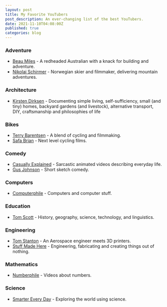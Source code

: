 ```yaml
---
layout: post
title: My Favorite YouTubers
post_description: An ever-changing list of the best YouTubers.
date: 2021-11-10T04:08:00Z
published: true
categories: blog
---
```

### Adventure
* [Beau Miles](https://www.youtube.com/c/BeauMiles) - A redheaded Australian with a knack for building and adventure.
* [Nikolai Schirmer](https://www.youtube.com/c/NikolaiSchirmerchannel) - Norwegian skier and filmmaker, delivering mountain adventures.

### Architecture
* [Kirsten Dirksen](https://www.youtube.com/channel/UCDsElQQt_gCZ9LgnW-7v-cQ) - Documenting simple living, self-sufficiency, small (and tiny) homes, backyard gardens (and livestock), alternative transport, DIY, craftsmanship and philosophies of life

### Bikes
* [Terry Barentsen](https://www.youtube.com/c/TerryBarentsenVision) - A blend of cycling and filmmaking.
* [Safa Brian](https://www.youtube.com/c/SAFABrian) - Next level cycling films.

### Comedy
* [Casually Explained](https://www.youtube.com/c/CasuallyExplained) - Sarcastic animated videos describing everyday life.
* [Gus Johnson](https://www.youtube.com/c/gustoonz) - Short sketch comedy.

### Computers
* [Computerphile](https://www.youtube.com/user/Computerphile) - Computers and computer stuff.

### Education
* [Tom Scott](https://www.youtube.com/c/TomScottGo) - History, geography, science, technology, and linguistics.

### Engineering
* [Tom Stanton](https://www.youtube.com/c/TomStantonEngineering) - An Aerospace engineer meets 3D printers.
* [Stuff Made Here](https://www.youtube.com/c/StuffMadeHere) - Engineering, fabricating and creating things out of nothing.

### Mathematics
* [Numberphile](https://www.youtube.com/user/Numberphile) - Videos about numbers.

### Science
* [Smarter Every Day](https://www.youtube.com/c/smartereveryday) - Exploring the world using science.
